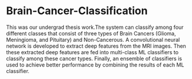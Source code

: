 # Brain-Cancer-Classification 
This was our undergrad thesis work.The system  can classify among four different classes that consist of three types of Brain Cancers (Glioma, Meningioma, and Pituitary) and Non-Cancerous. A convolutional neural network is developed to extract deep features from the MRI images. Then these extracted deep features are fed into multi-class ML classifiers to classify among these cancer types. Finally, an ensemble of classifiers is used to achieve better performance by combining the results of each ML classifier. 
